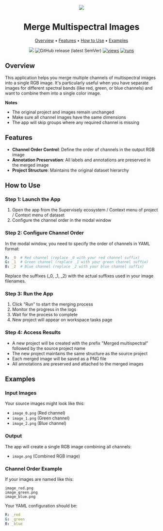 <div align="center" markdown> 

<img src="https://github.com/supervisely-ecosystem/merge-multispectral/releases/download/v0.0.1/poster.jpg"/>

# Merge Multispectral Images
  
<p align="center">
  <a href="#overview">Overview</a> •
  <a href="#features">Features</a> •
  <a href="#how-to-use">How to Use</a> •
  <a href="#examples">Examples</a>
</p>

[![](https://img.shields.io/badge/slack-chat-green.svg?logo=slack)](https://supervisely.com/slack)
![GitHub release (latest SemVer)](https://img.shields.io/github/v/release/supervisely-ecosystem/merge-multispectral)
[![views](https://app.supervisely.com/img/badges/views/supervisely-ecosystem/merge-multispectral.png)](https://supervisely.com)
[![runs](https://app.supervisely.com/img/badges/runs/supervisely-ecosystem/merge-multispectral.png)](https://supervisely.com)

</div>

## Overview

This application helps you merge multiple channels of multispectral images into a single RGB image. It's particularly useful when you have separate images for different spectral bands (like red, green, or blue channels) and want to combine them into a single color image.

**Notes**

- The original project and images remain unchanged
- Make sure all channel images have the same dimensions
- The app will skip groups where any required channel is missing

## Features

- **Channel Order Control**: Define the order of channels in the output RGB image
- **Annotation Preservation**: All labels and annotations are preserved in the merged image
- **Project Structure**: Maintains the original dataset hierarchy

## How to Use

### Step 1: Launch the App

1. Open the app from the Supervisely ecosystem / Context menu of project / Context menu of dataset
2. Configure the channel order in the modal window

### Step 2: Configure Channel Order

In the modal window, you need to specify the order of channels in YAML format:
```yaml
R: _0  # Red channel (replace _0 with your red channel suffix)
G: _1  # Green channel (replace _1 with your green channel suffix)
B: _2  # Blue channel (replace _2 with your blue channel suffix)
```

Replace the suffixes (_0, _1, _2) with the actual suffixes used in your image filenames.

### Step 3: Run the App

1. Click "Run" to start the merging process
2. Monitor the progress in the logs
3. Wait for the process to complete
4. New project will appear on workspace tasks page

### Step 4: Access Results

- A new project will be created with the prefix "Merged multispectral" followed by the source project name
- The new project maintains the same structure as the source project
- Each merged image will be saved as a PNG file
- All annotations are preserved and attached to the merged images

## Examples

### Input Images

Your source images might look like this:
- `image_0.png` (Red channel)
- `image_1.png` (Green channel)
- `image_2.png` (Blue channel)

### Output
The app will create a single RGB image combining all channels:
- `image.png` (Combined RGB image)

### Channel Order Example

If your images are named like this:

```text
image_red.png
image_green.png
image_blue.png
```

Your YAML configuration should be:

```yaml
R: _red
G: _green
B: _blue
```
